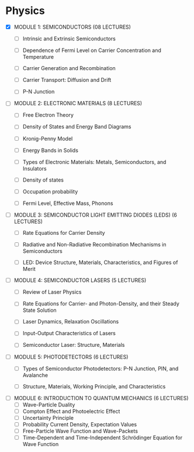 # Physics

- [x] MODULE 1: SEMICONDUCTORS (08 LECTURES)
  - [ ] Intrinsic and Extrinsic Semiconductors
  - [ ] Dependence of Fermi Level on Carrier Concentration and Temperature
  - [ ] Carrier Generation and Recombination
  - [ ] Carrier Transport: Diffusion and Drift
  - [ ] P-N Junction


- [ ] MODULE 2: ELECTRONIC MATERIALS (8 LECTURES)
  - [ ] Free Electron Theory
  - [ ] Density of States and Energy Band Diagrams
  - [ ] Kronig-Penny Model
  - [ ] Energy Bands in Solids
  - [ ] Types of Electronic Materials: Metals, Semiconductors, and Insulators
  - [ ] Density of states 
  - [ ] Occupation probability
  - [ ] Fermi Level, Effective Mass, Phonons


- [ ] MODULE 3: SEMICONDUCTOR LIGHT EMITTING DIODES (LEDS) (6 LECTURES)
  - [ ] Rate Equations for Carrier Density
  - [ ] Radiative and Non-Radiative Recombination Mechanisms in Semiconductors
  - [ ] LED: Device Structure, Materials, Characteristics, and Figures of Merit


- [ ] MODULE 4: SEMICONDUCTOR LASERS (5 LECTURES)
  - [ ] Review of Laser Physics
  - [ ] Rate Equations for Carrier- and Photon-Density, and their Steady State Solution
  - [ ] Laser Dynamics, Relaxation Oscillations
  - [ ] Input-Output Characteristics of Lasers
  - [ ] Semiconductor Laser: Structure, Materials


- [ ] MODULE 5: PHOTODETECTORS (6 LECTURES)
  - [ ] Types of Semiconductor Photodetectors: P-N Junction, PIN, and Avalanche
  - [ ] Structure, Materials, Working Principle, and Characteristics


- [ ] MODULE 6: INTRODUCTION TO QUANTUM MECHANICS (6 LECTURES)
  - [ ] Wave-Particle Duality
  - [ ] Compton Effect and Photoelectric Effect
  - [ ] Uncertainty Principle
  - [ ] Probability Current Density, Expectation Values
  - [ ] Free-Particle Wave Function and Wave-Packets
  - [ ] Time-Dependent and Time-Independent Schrödinger Equation for Wave Function
